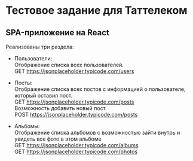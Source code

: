 # Тестовое задание для Таттелеком

## SPA-приложение на React

Реализованы три раздела:  
  - Пользователи:  
  Отображение списка всех пользователей.  
    GET https://jsonplaceholder.typicode.com/users  

  - Посты:  
  Отображение списка всех постов с информацией о пользователе, который оставил пост.  
    GET https://jsonplaceholder.typicode.com/posts  
  Возможность добавить новый пост.  
    POST https://jsonplaceholder.typicode.com/posts  

  - Альбомы:  
  Отображение списка альбомов с возможностью зайти внутрь и увидеть все фото в этом альбоме  
  GET https://jsonplaceholder.typicode.com/albums  
  GET https://jsonplaceholder.typicode.com/photos  